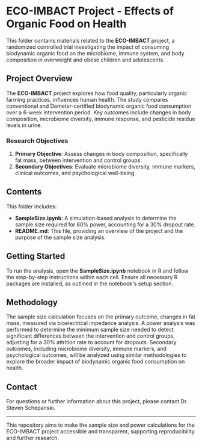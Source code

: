 # ECO-IMBACT Project - Effects of Organic Food on Health

This folder contains materials related to the **ECO-IMBACT** project, a randomized controlled trial investigating the impact of consuming biodynamic organic food on the microbiome, immune system, and body composition in overweight and obese children and adolescents.

## Project Overview

The **ECO-IMBACT** project explores how food quality, particularly organic farming practices, influences human health. The study compares conventional and Demeter-certified biodynamic organic food consumption over a 6-week intervention period. Key outcomes include changes in body composition, microbiome diversity, immune response, and pesticide residue levels in urine.

### Research Objectives

1. **Primary Objective**: Assess changes in body composition, specifically fat mass, between intervention and control groups.
2. **Secondary Objectives**: Evaluate microbiome diversity, immune markers, clinical outcomes, and psychological well-being.

## Contents

This folder includes:
- **SampleSize.ipynb**: A simulation-based analysis to determine the sample size required for 80% power, accounting for a 30% dropout rate.
- **README.md**: This file, providing an overview of the project and the purpose of the sample size analysis.

## Getting Started

To run the analysis, open the **SampleSize.ipynb** notebook in R and follow the step-by-step instructions within each cell. Ensure all necessary R packages are installed, as outlined in the notebook's setup section.

## Methodology

The sample size calculation focuses on the primary outcome, changes in fat mass, measured via bioelectrical impedance analysis. A power analysis was performed to determine the minimum sample size needed to detect significant differences between the intervention and control groups, adjusting for a 30% attrition rate to account for dropouts. Secondary outcomes, including microbiome diversity, immune markers, and psychological outcomes, will be analyzed using similar methodologies to explore the broader impact of biodynamic organic food consumption on health.

## Contact

For questions or further information about this project, please contact Dr. Steven Schepanski.

---

This repository aims to make the sample size and power calculations for the ECO-IMBACT project accessible and transparent, supporting reproducibility and further research.